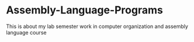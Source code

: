 # Assembly-Language-Programs
This is about my lab semester work in computer organization and assembly language course
